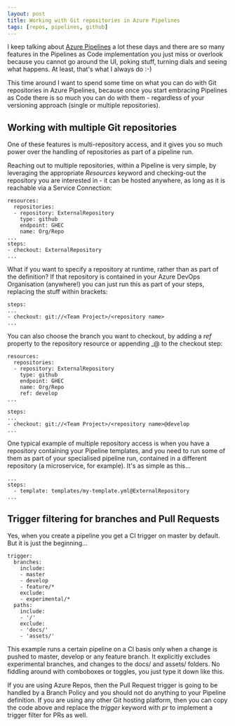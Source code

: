 ```yaml
---
layout: post
title: Working with Git repositories in Azure Pipelines
tags: [repos, pipelines, github]
---
```

I keep talking about [Azure Pipelines](https://www.youtube.com/watch?v=hgLzCQArWEA) a lot these days and there are so many features in the Pipelines as Code implementation you just miss or overlook because you cannot go around the UI, poking stuff, turning dials and seeing what happens. At least, that's what I always do :-)

This time around I want to spend some time on what you can do with Git repositories in Azure Pipelines, because once you start embracing Pipelines as Code there is so much you can do with them - regardless of your versioning approach (single or multiple repositories).

## Working with multiple Git repositories
One of these features is multi-repository access, and it gives you so much power over the handling of repositories as part of a pipeline run.

Reaching out to multiple repositories, within a Pipeline is very simple, by leveraging the appropriate _Resources_ keyword and checking-out the repository you are interested in - it can be hosted anywhere, as long as it is reachable via a Service Connection:

```
resources:
  repositories:
  - repository: ExternalRepository
    type: github
    endpoint: GHEC
    name: Org/Repo
...
steps:
- checkout: ExternalRepository
...
```

What if you want to specify a repository at runtime, rather than as part of the definition? If that repository is contained in your Azure DevOps Organisation (anywhere!) you can just run this as part of your steps, replacing the stuff within brackets:

```
steps:
...
- checkout: git://<Team Project>/<repository name>
...
```

You can also choose the branch you want to checkout, by adding a _ref_ property to the repository resource or appending _@<your branch ref> to the checkout step:

```
resources:
  repositories:
  - repository: ExternalRepository
    type: github
    endpoint: GHEC
    name: Org/Repo
    ref: develop
...
```
```
steps:
...
- checkout: git://<Team Project>/<repository name>@develop
...
```
One typical example of multiple repository access is when you have a repository containing your Pipeline templates, and you need to run some of them as part of your specialised pipeline run, contained in a different repository (a microservice, for example). It's as simple as this...
```
...
steps:
  - template: templates/my-template.yml@ExternalRepository
...
```
## Trigger filtering for branches and Pull Requests
Yes, when you create a pipeline you get a CI trigger on master by default. But it is just the beginning...
```
trigger:
  branches:
    include:
    - master
    - develop
    - feature/*
    exclude:
    - experimental/*
  paths:
    include:
    - '/'
    exclude:
    - 'docs/'
    - 'assets/'
```
This example runs a certain pipeline on a CI basis only when a change is pushed to master, develop or any feature branch. It explicitly excludes experimental branches, and changes to the docs/ and assets/ folders. No fiddling around with comboboxes or toggles, you just type it down like this.

If you are using Azure Repos, then the Pull Request trigger is going to be handled by a Branch Policy and you should not do anything to your Pipeline definition. If you are using any other Git hosting platform, then you can copy the code above and replace the _trigger_ keyword with _pr_ to implement a trigger filter for PRs as well.